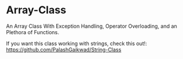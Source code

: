 # Array-Class
An Array Class With Exception Handling, Operator Overloading, and an Plethora of Functions.

If you want this class working with strings, check this out!: https://github.com/PalashGaikwad/String-Class
